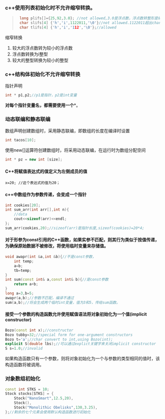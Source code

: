 ### c++使用列表初始化时不允许缩窄转换。

> ```c++
>  long plifs[]={25,92,3.0}; //not allowed,3.0是浮点数，浮点数转整形是缩窄转换
>  char slifs[4] {'h','i',1122011,'\0'}//not allowed.1122011超出char范围
>  char tlifs[4] {'h','i','112','\0'};//allowed
> ```

缩窄转换 

1. 较大的浮点数转为较小的浮点数
2. 浮点数转换为i整型
3. 较大的整型转换为较小的整型

### c++结构体初始化不允许缩窄转换

指针声明

```c++
int * p1,p2;//p1是指针，p2是int变量
```

**对每个指针变量名，都需要使用一个***。

### 动态联编和静态联编

数组声明创建数组时，采用静态联编，即数组的长度在编译时设置 

```c++
int tacos[10];
```

使用new[]运算符创建数组时，将采用动态联编，在运行时为数组分配空间

```c++
int * pz = new int [size];
```

#### C++将赋值表达式的值定义为左侧成员的值

```
x=20; //这个表达式的值为20；
```

#### c++中数组作为参数传递，会变成一个指针

```c++
int cookies[20];
int sum_arr(int arr[],int n){
    //data
    cout<<sizeof(arr)<<endl;
};
sum_arr(cookies,20);//sizeof(arr)是指针长度,sizeof(cookies)=20*4;
```

#### 对于形参为const引用的C++函数，如果实参不匹配，则其行为类似于按值传递，为确保原始数据不被修改，将使用临时变量来存储值。

```c++
void awapr(int &a,int &b){//不是const参数，
    int temp;
    a=b;
    tb=temp;
}
int sum(const int& a,const int& b){//是const参数
    return a+b;
}
long a=3,b=5;
awapr(a,b);//参数不匹配，编译不通过
sum(a,b);//将会生成两个临时int变量，值为3和5，传给sum函数。
```

#### 接受一个参数的构造函数允许使用赋值语法将对象初始化为一个值(implicit constructor)

```c++
Bozo(const int x);//constructor 
Bozo tubby=32;//special form for one-argument constructors
Bozo t='a';//char convert to int,using Bozo(int);
explicit S(double lbs);//可以通过explict关键字来关闭implicit constructor
S s=1.0;//invalid
```

如果构造函数只有一个参数，则将对象初始化为一个与参数的类型相同的值时，该构造函数将被调用。

### 对象数组初始化

```c++
const int STKS = 10;
Stock stocks[STKS] = {
    Stock("NanoSmart",12.5,20),
    Stock(),
    Stock("Monolithic Obelisks",130,3.25),
};//剩余的七个元素会使用默认构造函数进行初始化
```
